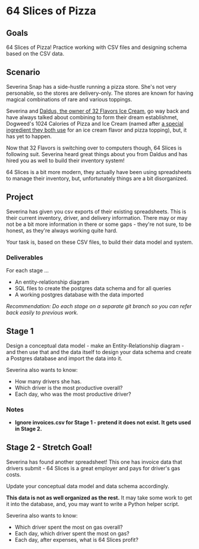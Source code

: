 # 64 Slices of Pizza

## Goals

64 Slices of Pizza! Practice working with CSV files and designing schema based on the CSV data.

## Scenario

Severina Snap has a side-hustle running a pizza store. She's not very personable, so the stores are delivery-only. The stores are known for having magical combinations of rare and various toppings.

Severina and [Daldus, the owner of 32 Flavors Ice Cream](https://github.com/Code-Platoon-Assignments/sql-32-flavors-1), go way back and have always talked about combining to form their dream establishmet, Dogweed's 1024 Calories of Pizza and Ice Cream (named after [a special ingredient they both use](https://texasbeyondhistory.net/ethnobot/images/dogweed.html) for an ice cream flavor and pizza topping), but, it has yet to happen.

Now that 32 Flavors is switching over to computers though, 64 Slices is following suit. Severina heard great things about you from Daldus and has hired you as well to build their inventory system!

64 Slices is a bit more modern, they actually have been using spreadsheets to manage their inventory, but, unfortunately things are a bit disorganized.

## Project

Severina has given you csv exports of their existing spreadsheets. This is their current inventory, driver, and delivery information. There may or may not be a bit more information in there or some gaps - they're not sure, to be honest, as they're always working quite hard.

Your task is, based on these CSV files, to build their data model and system.

### Deliverables

For each stage ...

- An entity-relationship diagram
- SQL files to create the postgres data schema and for all queries
- A working postgres database with the data imported

*Recommendation: Do each stage on a separate git branch so you can refer back easily to previous work.*

## Stage 1

Design a conceptual data model - make an Entity-Relationship diagram - and then use that and the data itself to design your data schema and create a Postgres database and import the data into it.

Severina also wants to know:

- How many drivers she has.
- Which driver is the most productive overall?
- Each day, who was the most productive driver?

  
### Notes
- **Ignore invoices.csv for Stage 1 - pretend it does not exist. It gets used in Stage 2.**

## Stage 2 - Stretch Goal!

Severina has found another spreadsheet! This one has invoice data that drivers submit - 64 Slices is a great employer and pays for driver's gas costs.

Update your conceptual data model and data schema accordingly. 

**This data is not as well organized as the rest.** It may take some work to get it into the database, and, you may want to write a Python helper script.

Severina also wants to know:

- Which driver spent the most on gas overall?
- Each day, which driver spent the most on gas?
- Each day, after expenses, what is 64 Slices profit?

